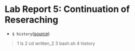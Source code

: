 # Lab Report 5: Continuation of Reseraching 

- ```$ history```([source](https://www.cherryservers.com/blog/a-complete-guide-to-linux-bash-history))
> 1 ls
> 2 cd written_2
> 3 bash.sh
> 4 history 
